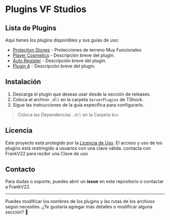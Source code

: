# Plugins VF Studios

## Lista de Plugins

Aquí tienes los plugins disponibles y sus guías de uso:

- [Protection Stones](./docs/GUIDE/ProtectionStones.md) - Protecciones de terreno Muy Funcionales
- [Player Cosmetics](./docs/GUIDE/PlayerCosmetics.md) - Descripción breve del plugin.
- [Auto Register](./docs/GUIDE/AutoRegister.md) - Descripción breve del plugin.
- [Plugin 4](./docs/plugin4.md) - Descripción breve del plugin.

## Instalación

1. Descarga el plugin que deseas usar desde la sección de releases.
2. Coloca el archivo `.dll` en la carpeta `ServerPlugins` de TShock.
3. Sigue las instrucciones de la guía específica para configurarlo.
> Coloca las Dependencias `.dll` en la Carpeta `Bin`

## Licencia

Este proyecto está protegido por la [Licencia de Uso](./LICENSE.md). El acceso y uso de los plugins está restringido a usuarios con una clave válida. contacta con FrankV22 para recibir una Clave de uso

## Contacto

Para dudas o soporte, puedes abrir un **issue** en este repositorio o contactar a FrankV22.

---

Puedes modificar los nombres de los plugins y las rutas de los archivos según necesites. ¿Te gustaría agregar más detalles o modificar alguna sección? 🚀
